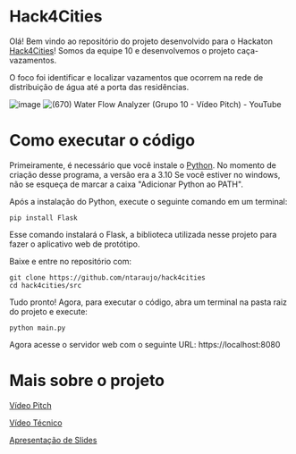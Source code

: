 # Hack4Cities
Olá! Bem vindo ao repositório do projeto desenvolvido para o Hackaton [Hack4Cities](https://hack4cities.com/)! Somos da equipe 10 e desenvolvemos o projeto caça-vazamentos.

O foco foi identificar e localizar vazamentos que ocorrem na rede de distribuição de água até a porta das residências.

![image](https://user-images.githubusercontent.com/66187211/158873269-1f8c7807-1963-4341-a880-04391daade3d.png)
![(670) Water Flow Analyzer (Grupo 10 - Vídeo Pitch) - YouTube](https://user-images.githubusercontent.com/66187211/158874173-ac49d649-2ac0-472d-bf59-03bfe4ca0989.png)

# Como executar o código
Primeiramente, é necessário que você instale o [Python](https://www.python.org/). No momento de criação desse programa, a versão era a 3.10
Se você estiver no windows, não se esqueça de marcar a caixa "Adicionar Python ao PATH".

Após a instalação do Python, execute o seguinte comando em um terminal:
```
pip install Flask
```
Esse comando instalará o Flask, a biblioteca utilizada nesse projeto para fazer o aplicativo web de protótipo.

Baixe e entre no repositório com:
```
git clone https://github.com/ntaraujo/hack4cities
cd hack4cities/src
```

Tudo pronto! Agora, para executar o código, abra um terminal na pasta raiz do projeto e execute:
```
python main.py
```

Agora acesse o servidor web com o seguinte URL:
https://localhost:8080

# Mais sobre o projeto
[Vídeo Pitch](https://www.youtube.com/watch?v=kFAcDhIC5lk)

[Vídeo Técnico](https://youtu.be/10aC-Yyi8Ac)

[Apresentação de Slides](https://github.com/ntaraujo/hack4cities/blob/main/Apresentacao_PDF_Hack4Cities.pdf)
